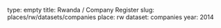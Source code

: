 type: empty
title: Rwanda / Company Register
slug: places/rw/datasets/companies
place: rw
dataset: companies
year: 2014
